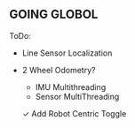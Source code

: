## GOING GLOBOL

ToDo:

- Line Sensor Localization
- 2 Wheel Odometry?
  - IMU Multithreading
  - Sensor MultiThreading
  
  ✓ Add Robot Centric Toggle 
